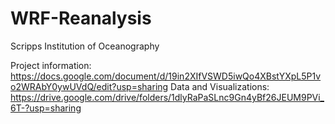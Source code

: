 # WRF-Reanalysis
Scripps Institution of Oceanography

Project information: https://docs.google.com/document/d/19in2XIfVSWD5iwQo4XBstYXpL5P1vo2WRAbY0ywUVdQ/edit?usp=sharing
Data and Visualizations: https://drive.google.com/drive/folders/1dlyRaPaSLnc9Gn4yBf26JEUM9PVi_6T-?usp=sharing
